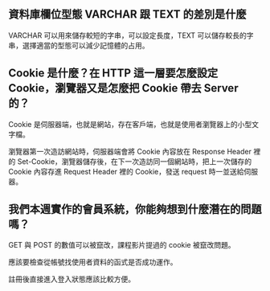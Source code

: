 ## 資料庫欄位型態 VARCHAR 跟 TEXT 的差別是什麼
VARCHAR 可以用來儲存較短的字串，可以設定長度，TEXT 可以儲存較長的字串，選擇適當的型態可以減少記憶體的占用。

## Cookie 是什麼？在 HTTP 這一層要怎麼設定 Cookie，瀏覽器又是怎麼把 Cookie 帶去 Server 的？
Cookie 是伺服器端，也就是網站，存在客戶端，也就是使用者瀏覽器上的小型文字檔。

瀏覽器第一次造訪網站時，伺服器端會將 Cookie 內容放在 Response Header 裡的 Set-Cookie，瀏覽器儲存後，在下一次造訪同一個網站時，把上一次儲存的 Cookie 內容存進 Request Header 裡的 Cookie，發送 request 時一並送給伺服器。

## 我們本週實作的會員系統，你能夠想到什麼潛在的問題嗎？
GET 與 POST 的數值可以被竄改，課程影片提過的 cookie 被竄改問題。

應該要檢查從帳號找使用者資料的函式是否成功運作。

註冊後直接進入登入狀態應該比較方便。
